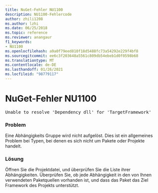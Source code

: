 ```yaml
---
title: NuGet-Fehler NU1100
description: NU1100-Fehlercode
author: zhili1208
ms.author: lzhi
ms.date: 06/25/2018
ms.topic: reference
ms.reviewer: anangaur
f1_keywords:
- NU1100
ms.openlocfilehash: a9a0f79eed810f18d5488fc73a54292e229f4bf8
ms.sourcegitcommit: ee6c3f203648a5561c809db54ebeb1d0f0598b68
ms.translationtype: MT
ms.contentlocale: de-DE
ms.lasthandoff: 01/26/2021
ms.locfileid: "98779117"
---
```

# <a name="nuget-error-nu1100"></a>NuGet-Fehler NU1100

<pre>Unable to resolve 'Dependency dll' for 'TargetFramework'</pre>

### <a name="issue"></a>Problem
Eine Abhängigkeits Gruppe wird nicht aufgelöst. Dies ist ein allgemeines Problem bei Typen, bei denen es sich nicht um Pakete oder Projekte handelt.

### <a name="solution"></a>Lösung
Öffnen Sie die Projektdatei, und überprüfen Sie die Liste ihrer Abhängigkeiten. Überprüfen Sie, ob jede Abhängigkeit in den von Ihnen verwendeten Paketquellen vorhanden ist, und dass das Paket das Ziel Framework des Projekts unterstützt.